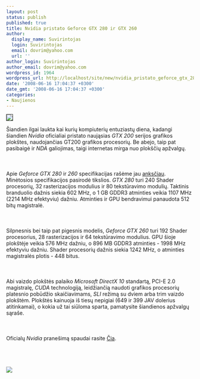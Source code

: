 ```yaml
---
layout: post
status: publish
published: true
title: Nvidia pristato Geforce GTX 280 ir GTX 260
author:
  display_name: Suvirintojas
  login: Suvirintojas
  email: dovrim@yahoo.com
  url: ''
author_login: Suvirintojas
author_email: dovrim@yahoo.com
wordpress_id: 1964
wordpress_url: http://localhost/site/new/nvidia_pristato_geforce_gtx_280_ir_gtx_260/
date: '2008-06-16 17:04:37 +0300'
date_gmt: '2008-06-16 17:04:37 +0300'
categories:
- Naujienos
---
```

<div class="imgright"><img src="http://img223.imageshack.us/img223/6646/geforcegtx2803qtrzx8.jpg" border="1"></div>
<p>Šiandien ilgai laukta kai kurių kompiuterių entuziastų diena, kadangi šiandien <i>Nvidia</i> oficialiai pristato naująsias <i>GTX 200</i> serijos grafikos plokštes, naudojančias GT200 grafikos procesorių. Be abejo, taip pat pasibaigė ir <i>NDA</i> galiojimas, taigi internetas mirga nuo plokščių apžvalgų.<br />
<br><br />
<br>Apie <i>Geforce GTX 280</i> ir <i>260</i> specifikacijas rašėme jau <a class="ns" href="http://www.technews.lt/index.php?id=Kas&amp;Id=1701">anksčiau</a>. Minėtosios specifikacijos pasirodė tikslios. <i>GTX 280</i> turi 240 Shader procesorių, 32 rasterizacijos modulius ir 80 tekstūravimo modulių. Taktinis branduolio dažnis siekia 602 MHz, o 1 GB GDDR3 atminties veikia 1107 MHz (2214 MHz efektyviu) dažniu. Atminties ir GPU bendravimui panaudota 512 bitų magistralė.<br />
<br><br />
<br>Silpnesnis bei taip pat pigesnis modelis, <i>Geforce GTX 260</i> turi 192 Shader procesorius, 28 rasterizacijos ir 64 tekstūravimo modulius. GPU šioje plokštėje veikia 576 MHz dažniu, o 896 MB GDDR3 atminties - 1998 MHz efektyviu dažniu. Shader procesorių dažnis siekia 1242 MHz, o atminties magistralės plotis - 448 bitus.<br />
<br><br />
<br>Abi vaizdo plokštės palaiko <i>Microsoft DirectX 10</i> standartą, PCI-E 2.0 magistralę, <i>CUDA</i> technologiją, leidžiančią naudoti grafikos procesorių platesnio pobūdžio skaičiavimams, <i>SLI</i> režimą su dviem arba trim vaizdo plokštėm. Plokštės kainuoja iš tiesų nepigiai (649 ir 399 JAV dolerius atitinkamai), o kokia už tai siūloma sparta, pamatysite šiandienos apžvalgų sąraše.<br />
<br><br />
<br>Oficialų <i>Nvidia</i> pranešimą spaudai rasite <a class="ns" href="http://www.nvidia.com/object/io_1213610051114.html">Čia</a>.<br />
<br><br />
<br><br><img src="http://www.technews.lt/upl/Failai/GeForce_GTX_280_3way.jpg"><br><br />
<br><br />
<br><br />
<br><br />
<br><br />
<br></p>
